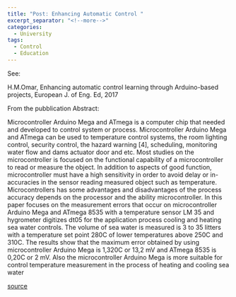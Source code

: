 ```yaml
---
title: "Post: Enhancing Automatic Control "
excerpt_separator: "<!--more-->"
categories:
  - University
tags:
  - Control
  - Education
---
```


See:

H.M.Omar, Enhancing automatic control learning through Arduino-based projects, European J. of Eng. Ed, 2017 

From the pubblication Abstract:

Microcontroller Arduino Mega and ATmega is a computer chip that needed and developed to control system or process. Microcontroller Arduino Mega and ATmega can be used to temperature control systems, the room lighting control, security control, the hazard warning [4], scheduling, monitoring water flow and dams actuator door and etc. Most studies on the microcontroller is focused on the functional capability of a microcontroller to read or measure the object. In addition to aspects of good function, microcontroller must have a high sensitivity in order to avoid delay or in-accuracies in the sensor reading measured object such as temperature. Microcontrollers has some advantages and disadvantages of the process accuracy depends on the processor and the ability microcontroller. In this paper focuses on the measurement errors that occur on microcontroller Arduino Mega and ATmega 8535 with a temperature sensor LM 35 and hygrometer digitizes dt05 for the application process cooling and heating sea water controls. The volume of sea water is measured is 3 to 35 litters with a temperature set point 280C of lower temperatures above 250C and 310C. The results show that the maximum error obtained by using microcontroller Arduino Mega is 1,320C or 13,2 mV and ATmega 8535 is 0,20C or 2 mV. Also the microcontroller Arduino Mega is more suitable for control temperature measurement in the process of heating and cooling sea water

[source](https://www.tandfonline.com/doi/full/10.1080/03043797.2017.1390548)





